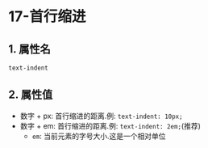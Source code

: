 # 17-首行缩进

## 1. 属性名

`text-indent`

## 2. 属性值

- 数字 + px: 首行缩进的距离.例: `text-indent: 10px;`
- 数字 + em: 首行缩进的距离.例: `text-indent: 2em;`(推荐)
  - `em`: 当前元素的字号大小.这是一个相对单位
